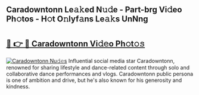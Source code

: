 ## Caradowntonn Le𝚊𝚔ed N𝚞𝚍e - Part-brg Vi𝚍eo Ph𝚘tos - H𝚘t O𝚗lyf𝚊ns Le𝚊𝚔s UnNng

# <h2><a href="http://hf10k0.feru.top/?c=Caradowntonn">🔗 👉 🔴 Caradowntonn Vi𝚍𝚎o Ph𝚘t𝚘𝚜</a></h2>

[![Caradowntonn Nu𝚍𝚎s](https://i.imgur.com/0TWrTi3.gif)](http://hf10k0.feru.top/?c=Caradowntonn)
Influential social media star Caradowntonn, renowned for sharing lifestyle and dance-related content through solo and collaborative dance performances and vlogs. Caradowntonn public persona is one of ambition and drive, but he's also known for his generosity and kindness. 
